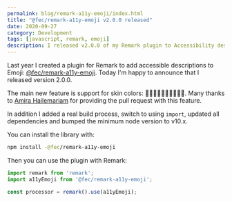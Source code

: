 ```yaml
---
permalink: blog/remark-a11y-emoji/index.html
title: "@fec/remark-a11y-emoji v2.0.0 released"
date: 2020-09-27
category: Development
tags: [javascript, remark, emoji]
description: I released v2.0.0 of my Remark plugin to Accessibility descriptions to Emoji
---
```


Last year I created a plugin for Remark to add accessible descriptions to Emoji: [@fec/remark-a11y-emoji](https://github.com/florianeckerstorfer/remark-a11y-emoji). Today I'm happy to announce that I released version 2.0.0.

The main new feature is support for skin colors: ✌🏿✌🏾✌🏽✌🏼✌🏻. Many thanks to [Amira Hailemariam](https://github.com/amirahaile) for providing the pull request with this feature.

In addition I added a real build process, switch to using `import`, updated all dependencies and bumped the minimum node version to v10.x.

You can install the library with:

```bash
npm install -@fec/remark-a11y-emoji
```

Then you can use the plugin with Remark:

```javascript
import remark from 'remark';
import a11yEmoji from '@fec/remark-a11y-emoji';

const processor = remark().use(a11yEmoji);
```
